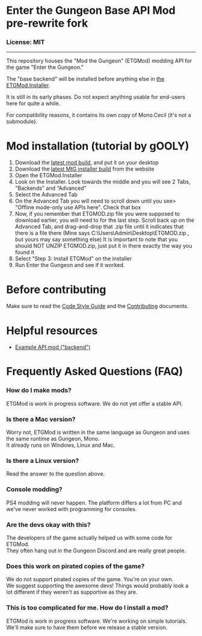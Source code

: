 # Enter the Gungeon Base API Mod pre-rewrite fork

### License: MIT

----

This repository houses the "Mod the Gungeon" (ETGMod) modding API for the game "Enter the Gungeon."  

The "base backend" will be installed before anything else in [the ETGMod.Installer](https://github.com/ModTheGungeon/ETGMod.Installer).

It is still in its early phases. Do not expect anything usable for end-users here for quite a while.

For compatibility reasons, it contains its own copy of Mono.Cecil (it's not a submodule).  

# Mod installation (tutorial by gOOLY)

1. Download the [latest mod build](https://github.com/katzsmile/ETGMod/releases/latest), and put it on your desktop
2. Download the [latest MtG installer build](https://github.com/ModTheGungeon/ETGMod.Installer/releases/latest) from the website
3. Open the ETGMod.Installer
4. Look on the Installer. Look towards the middle and you will see 2 Tabs, "Backends" and "Advanced"
5. Select the Advanced Tab
6. On the Advanced Tab you will need to scroll down until you see> "Offline mode-only use APIs here". Check that box 
7. Now, if you remember that ETGMOD.zip file you were supposed to download earlier, you will need to for the last step. Scroll back up on the Advanced Tab, and drag-and-drop that .zip file until it indicates that there is a file there (Mine says C:\Users\Admin\Desktop\ETGMOD.zip , but yours may say something else) It is important to note that you should NOT UNZIP ETGMOD.zip, just put it in there exactly the way you found it
8. Select "Step 3: Install ETGMod" on the installer
9. Run Enter the Gungeon and see if it worked. 

# Before contributing

Make sure to read the [Code Style Guide](STYLE.md) and the [Contributing](CONTRIBUTING.md) documents.

# Helpful resources

* [Example API mod ("backend")](https://github.com/ModTheGungeon/ETGMod.ExampleAPI)

# Frequently Asked Questions (FAQ)

### How do I make mods?

ETGMod is work in progress software. We do not yet offer a stable API.

### Is there a Mac version?

Worry not, ETGMod is written in the same language as Gungeon and uses the same runtime as Gungeon, Mono.  
It already runs on Windows, Linux and Mac.

### Is there a Linux version?

Read the answer to the question above.

### Console modding?

PS4 modding will never happen. The platform differs a lot from PC and we've never worked with programming for consoles.

### Are the devs okay with this?

The developers of the game actually helped us with some code for ETGMod.  
They often hang out in the Gungeon Discord and are really great people.

### Does this work on pirated copies of the game?

We do not support pirated copies of the game. You're on your own.  
We suggest supporting the awesome devs! Things would probably look a lot different if they weren't as supportive as they are.

### This is too complicated for me. How do I install a mod?

ETGMod is work in progress software. We're working on simple tutorials.  
We'll make sure to have them before we release a stable version.
